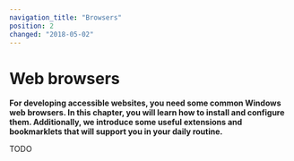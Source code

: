 ```yaml
---
navigation_title: "Browsers"
position: 2
changed: "2018-05-02"
---
```


# Web browsers

**For developing accessible websites, you need some common Windows web browsers. In this chapter, you will learn how to install and configure them. Additionally, we introduce some useful extensions and bookmarklets that will support you in your daily routine.**

TODO